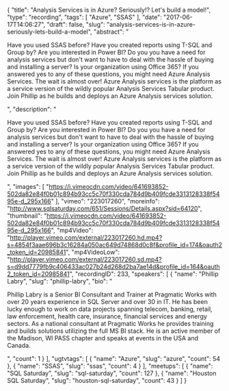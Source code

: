 {
  "title": "Analysis Services is in Azure? Seriously!? Let's build a model!",
  "type": "recording",
  "tags": [
    "Azure",
    "SSAS"
  ],
  "date": "2017-06-17T14:06:27",
  "draft": false,
  "slug": "analysis-services-is-in-azure-seriously-lets-build-a-model",
  "abstract": "<p>Have you used SSAS before? Have you created reports using T-SQL and Group by? Are you interested in Power BI? Do you you have a need for analysis  services but don't want to have to deal with the hassle of buying and installing a server?  Is your organization using Office 365?  If you answered yes to any of these questions, you might need Azure Analysis Services.  The wait is almost over! Azure Analysis services is the platform as a service version of the wildly popular Analysis Services Tabular product. Join Phillip as he builds and deploys an Azure Analysis services solution.</p>",
  "description": "<p>Have you used SSAS before? Have you created reports using T-SQL and Group by? Are you interested in Power BI? Do you you have a need for analysis  services but don't want to have to deal with the hassle of buying and installing a server?  Is your organization using Office 365?  If you answered yes to any of these questions, you might need Azure Analysis Services.  The wait is almost over! Azure Analysis services is the platform as a service version of the wildly popular Analysis Services Tabular product. Join Phillip as he builds and deploys an Azure Analysis services solution.</p>",
  "images": [
    "https://i.vimeocdn.com/video/641693852-502da82e84f0b01c894b93cc5c70f330cda784d9b409fcde3313128338f5495e-d_295x166"
  ],
  "vimeo": "223017260",
  "moreinfo": "http://www.sqlsaturday.com/651/Sessions/Details.aspx?sid=64120",
  "thumbnail": "https://i.vimeocdn.com/video/641693852-502da82e84f0b01c894b93cc5c70f330cda784d9b409fcde3313128338f5495e-d_295x166",
  "mp4Video": "http://player.vimeo.com/external/223017260.hd.mp4?s=4854f3aae696b3c16284a050ac649d74868d0c8f&profile_id=174&oauth2_token_id=20985841",
  "mp4VideoLow": "http://player.vimeo.com/external/223017260.sd.mp4?s=d9dd7779fb9c406433ac027b24d268d2ba7ae14d&profile_id=164&oauth2_token_id=20985841",
  "recordingID": 233,
  "speakers": [
    {
      "name": "Phillip Labry",
      "slug": "phillip-labry",
      "bio": "<p>Phillip Labry is a Senior BI Consultant and Trainer at Pragmatic Works with over 20 years experience in SQL Server and over 30 in IT. He has been lucky enough to work on data projects spanning telecom, banking, retail, law enforcement, health care, insurance, financial services and energy sectors. As a national consultant at Pragmatic Works he provides training and builds solutions utilizing the full MS BI stack. He is an active member of the Madison, WI PASS chapter and speaks at events in the USA and Canada.</p>",
      "count": 1
    }
  ],
  "ugtvtags": [
    {
      "name": "Azure",
      "slug": "azure",
      "count": 54
    },
    {
      "name": "SSAS",
      "slug": "ssas",
      "count": 4
    }
  ],
  "meetups": [
    {
      "name": "SQL Saturday",
      "slug": "sql-saturday",
      "count": 127
    },
    {
      "name": "Houston SQL Saturday",
      "slug": "houston-sql-saturday",
      "count": 43
    }
  ]
}